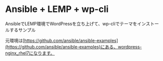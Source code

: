 # Ansible + LEMP + wp-cli

AnsibleでLEMP環境でWordPressを立ち上げて、wp-cliでテーマをインストールするサンプル

元環境は[https://github.com/ansible/ansible-examples](https://github.com/ansible/ansible-examples)にある、wordpress-nginx_rhel7になります。
